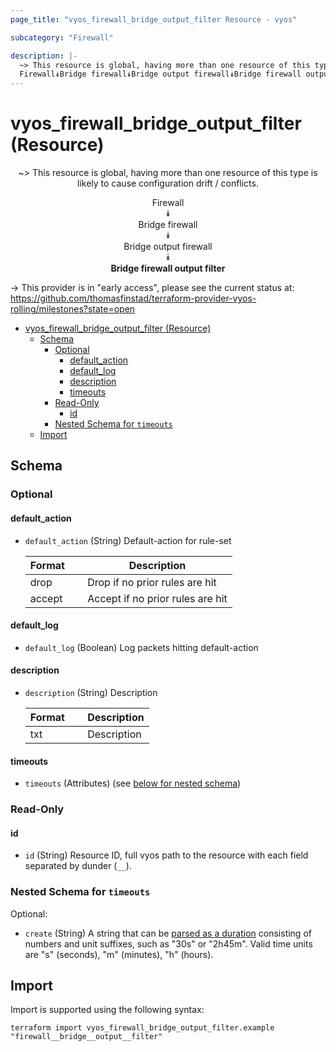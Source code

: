 ```yaml
---
page_title: "vyos_firewall_bridge_output_filter Resource - vyos"

subcategory: "Firewall"

description: |-
  ~> This resource is global, having more than one resource of this type is likely to cause configuration drift / conflicts.
  Firewall⯯Bridge firewall⯯Bridge output firewall⯯Bridge firewall output filter
---
```


# vyos_firewall_bridge_output_filter (Resource)
<center>

~> This resource is global, having more than one resource of this type is likely to cause configuration drift / conflicts.

Firewall  
⯯  
Bridge firewall  
⯯  
Bridge output firewall  
⯯  
**Bridge firewall output filter**


</center>

-> This provider is in "early access", please see the current status at: https://github.com/thomasfinstad/terraform-provider-vyos-rolling/milestones?state=open

<!--TOC-->

- [vyos_firewall_bridge_output_filter (Resource)](#vyos_firewall_bridge_output_filter-resource)
  - [Schema](#schema)
    - [Optional](#optional)
      - [default_action](#default_action)
      - [default_log](#default_log)
      - [description](#description)
      - [timeouts](#timeouts)
    - [Read-Only](#read-only)
      - [id](#id)
    - [Nested Schema for `timeouts`](#nested-schema-for-timeouts)
  - [Import](#import)

<!--TOC-->

<!-- schema generated by tfplugindocs -->
## Schema

### Optional

#### default_action
- `default_action` (String) Default-action for rule-set

    |  Format  &emsp;|  Description                       |
    |----------|------------------------------------|
    |  drop    &emsp;|  Drop if no prior rules are hit    |
    |  accept  &emsp;|  Accept if no prior rules are hit  |
#### default_log
- `default_log` (Boolean) Log packets hitting default-action
#### description
- `description` (String) Description

    |  Format  &emsp;|  Description  |
    |----------|---------------|
    |  txt     &emsp;|  Description  |
#### timeouts
- `timeouts` (Attributes) (see [below for nested schema](#nestedatt--timeouts))

### Read-Only

#### id
- `id` (String) Resource ID, full vyos path to the resource with each field separated by dunder (`__`).

<a id="nestedatt--timeouts"></a>
### Nested Schema for `timeouts`

Optional:

- `create` (String) A string that can be [parsed as a duration](https://pkg.go.dev/time#ParseDuration) consisting of numbers and unit suffixes, such as &#34;30s&#34; or &#34;2h45m&#34;. Valid time units are &#34;s&#34; (seconds), &#34;m&#34; (minutes), &#34;h&#34; (hours).

## Import

Import is supported using the following syntax:

```shell
terraform import vyos_firewall_bridge_output_filter.example "firewall__bridge__output__filter"
```
